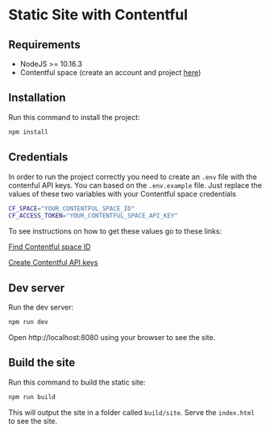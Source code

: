 # Static Site with Contentful

## Requirements
- NodeJS >= 10.16.3
- Contentful space (create an account and project [here](https://www.contentful.com/sign-up/))

## Installation
Run this command to install the project:
```bash
npm install
```
## Credentials
In order to run the project correctly you need to create an `.env` file with the contenful API keys. You can based on the `.env.example` file. Just replace the values of these two variables with your Contentful space credentials
```bash
CF_SPACE="YOUR_CONTENTFUL_SPACE_ID"
CF_ACCESS_TOKEN="YOUR_CONTENTFUL_SPACE_API_KEY"
```
To see instructions on how to get these values go to these links:

[Find Contentful space ID](https://www.contentful.com/help/find-space-id/)

[Create Contentful API keys](https://www.contentful.com/developers/docs/references/authentication/#:~:text=You%20can%20also%20create%20API,and%20create%20your%20first%20token.)

## Dev server
Run the dev server:
```bash
npm run dev
```
Open http://localhost:8080 using your browser to see the site.

## Build the site
Run this command to build the static site:
```bash
npm run build
```

This will output the site in a folder called `build/site`. Serve the `index.html` to see the site.
